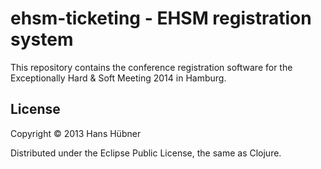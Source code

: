 # ehsm-ticketing - EHSM registration system

This repository contains the conference registration software for the
Exceptionally Hard & Soft Meeting 2014 in Hamburg.

## License

Copyright © 2013 Hans Hübner

Distributed under the Eclipse Public License, the same as Clojure.
